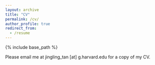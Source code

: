 ```yaml
---
layout: archive
title: "CV"
permalink: /cv/
author_profile: true
redirect_from:
  - /resume
---
```

{% include base_path %}

Please email me at jingling_tan [at] g.harvard.edu for a copy of my CV.
